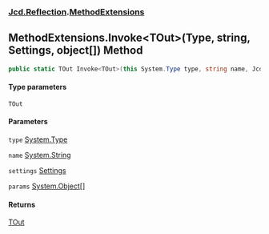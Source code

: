 ### [Jcd.Reflection](Jcd_Reflection.md 'Jcd.Reflection').[MethodExtensions](Jcd_Reflection_MethodExtensions.md 'Jcd.Reflection.MethodExtensions')
## MethodExtensions.Invoke&lt;TOut&gt;(Type, string, Settings, object[]) Method
```csharp
public static TOut Invoke<TOut>(this System.Type type, string name, Jcd.Reflection.MethodInfoEnumerator.Settings settings, params object[] @params);
```
#### Type parameters
<a name='Jcd_Reflection_MethodExtensions_Invoke_TOut_(System_Type_string_Jcd_Reflection_MethodInfoEnumerator_Settings_object__)_TOut'></a>
`TOut`  
  
#### Parameters
<a name='Jcd_Reflection_MethodExtensions_Invoke_TOut_(System_Type_string_Jcd_Reflection_MethodInfoEnumerator_Settings_object__)_type'></a>
`type` [System.Type](https://docs.microsoft.com/en-us/dotnet/api/System.Type 'System.Type')  
  
<a name='Jcd_Reflection_MethodExtensions_Invoke_TOut_(System_Type_string_Jcd_Reflection_MethodInfoEnumerator_Settings_object__)_name'></a>
`name` [System.String](https://docs.microsoft.com/en-us/dotnet/api/System.String 'System.String')  
  
<a name='Jcd_Reflection_MethodExtensions_Invoke_TOut_(System_Type_string_Jcd_Reflection_MethodInfoEnumerator_Settings_object__)_settings'></a>
`settings` [Settings](Jcd_Reflection_MethodInfoEnumerator_Settings.md 'Jcd.Reflection.MethodInfoEnumerator.Settings')  
  
<a name='Jcd_Reflection_MethodExtensions_Invoke_TOut_(System_Type_string_Jcd_Reflection_MethodInfoEnumerator_Settings_object__)_params'></a>
`params` [System.Object](https://docs.microsoft.com/en-us/dotnet/api/System.Object 'System.Object')[[]](https://docs.microsoft.com/en-us/dotnet/api/System.Array 'System.Array')  
  
#### Returns
[TOut](Jcd_Reflection_MethodExtensions_Invoke_TOut_(System_Type_string_Jcd_Reflection_MethodInfoEnumerator_Settings_object__).md#Jcd_Reflection_MethodExtensions_Invoke_TOut_(System_Type_string_Jcd_Reflection_MethodInfoEnumerator_Settings_object__)_TOut 'Jcd.Reflection.MethodExtensions.Invoke&lt;TOut&gt;(System.Type, string, Jcd.Reflection.MethodInfoEnumerator.Settings, object[]).TOut')  
